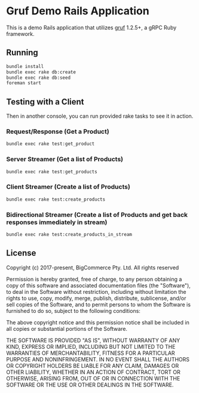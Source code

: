 # Gruf Demo Rails Application

This is a demo Rails application that utilizes [gruf](https://github.com/bigcommerce/gruf) 1.2.5+, a gRPC Ruby framework.

## Running

```bash
bundle install
bundle exec rake db:create
bundle exec rake db:seed
foreman start
``` 

## Testing with a Client

Then in another console, you can run provided rake tasks to see it in action.

### Request/Response (Get a Product)

```bash
bundle exec rake test:get_product
```

### Server Streamer (Get a list of Products)

```bash
bundle exec rake test:get_products
```

### Client Streamer (Create a list of Products)

```bash
bundle exec rake test:create_products
```

### Bidirectional Streamer (Create a list of Products and get back responses immediately in stream)

```bash
bundle exec rake test:create_products_in_stream
```

## License

Copyright (c) 2017-present, BigCommerce Pty. Ltd. All rights reserved 

Permission is hereby granted, free of charge, to any person obtaining a copy of this software and associated 
documentation files (the "Software"), to deal in the Software without restriction, including without limitation the 
rights to use, copy, modify, merge, publish, distribute, sublicense, and/or sell copies of the Software, and to permit 
persons to whom the Software is furnished to do so, subject to the following conditions:

The above copyright notice and this permission notice shall be included in all copies or substantial portions of the 
Software.

THE SOFTWARE IS PROVIDED "AS IS", WITHOUT WARRANTY OF ANY KIND, EXPRESS OR IMPLIED, INCLUDING BUT NOT LIMITED TO THE 
WARRANTIES OF MERCHANTABILITY, FITNESS FOR A PARTICULAR PURPOSE AND NONINFRINGEMENT. IN NO EVENT SHALL THE AUTHORS OR 
COPYRIGHT HOLDERS BE LIABLE FOR ANY CLAIM, DAMAGES OR OTHER LIABILITY, WHETHER IN AN ACTION OF CONTRACT, TORT OR 
OTHERWISE, ARISING FROM, OUT OF OR IN CONNECTION WITH THE SOFTWARE OR THE USE OR OTHER DEALINGS IN THE SOFTWARE.
